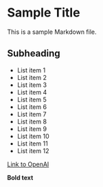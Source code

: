 # Sample Title

This is a sample Markdown file.

## Subheading

- List item 1
- List item 2
- List item 3
- List item 4
- List item 5
- List item 6
- List item 7
- List item 8
- List item 9
- List item 10
- List item 11
- List item 12

[Link to OpenAI](https://www.openai.com)

**Bold text**

